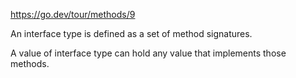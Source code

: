 https://go.dev/tour/methods/9

An interface type is defined as a set of method signatures.

A value of interface type can hold any value that implements those methods.
